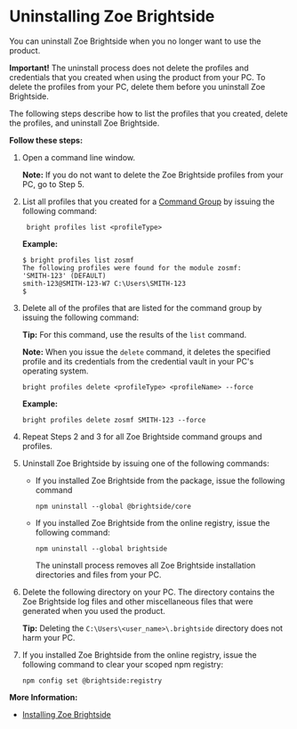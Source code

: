 # Uninstalling Zoe Brightside
You can uninstall Zoe Brightside when you no longer want to use the product.

**Important\!** The uninstall process does not delete the  profiles and credentials that you created when using the product from your PC. To delete the profiles from your PC, delete them before you uninstall Zoe Brightside.

The following steps describe how to list the profiles that you created, delete the profiles, and uninstall Zoe Brightside.

**Follow these steps:**

1.  Open a command line window. 
    
    **Note:** If you do not want to delete the Zoe Brightside profiles from your PC, go to Step 5.
    
2.  List all profiles that you created for a [Command Group](commandgroups.md) by issuing the following command:
  
    ```
     bright profiles list <profileType>
    ```
    **Example:**
    
    ``` 
    $ bright profiles list zosmf
    The following profiles were found for the module zosmf:
    'SMITH-123' (DEFAULT)
    smith-123@SMITH-123-W7 C:\Users\SMITH-123
    $
    ```
    
3.  Delete all of the profiles that are listed for the command group by issuing the following command: 
    
    **Tip:** For this command, use the results of the `list`
    command.    
    
    **Note:** When you issue the `delete` command, it deletes the
    specified profile and its credentials from the credential vault in your PC's operating system.
    
    ``` 
    bright profiles delete <profileType> <profileName> --force  
    ```
      **Example:**
    
    ``` 
    bright profiles delete zosmf SMITH-123 --force
    ```
  
4.  Repeat Steps 2 and 3 for all Zoe Brightside command groups and profiles.

5.  Uninstall Zoe Brightside by issuing one of the following commands:

    - If you installed Zoe Brightside from the package, issue the following command
        ``` 
        npm uninstall --global @brightside/core
        ```

    - If you installed Zoe Brightside from the online registry, issue the following command: 
        ``` 
        npm uninstall --global brightside
        ```

        The uninstall process removes all Zoe Brightside installation directories and files from your PC.

6. Delete the following directory on your PC. The directory contains the Zoe Brightside log files and other miscellaneous files that were generated when you used the product.

    **Tip:** Deleting the `C:\Users\<user_name>\.brightside`  directory does not harm your PC.
    
1.  If you installed Zoe Brightside from the online registry, issue the following command to clear your scoped npm registry:
    
    ``` 
    npm config set @brightside:registry
    ```
    
**More Information:**

  - [Installing Zoe Brightside](cli-installcli.md)
